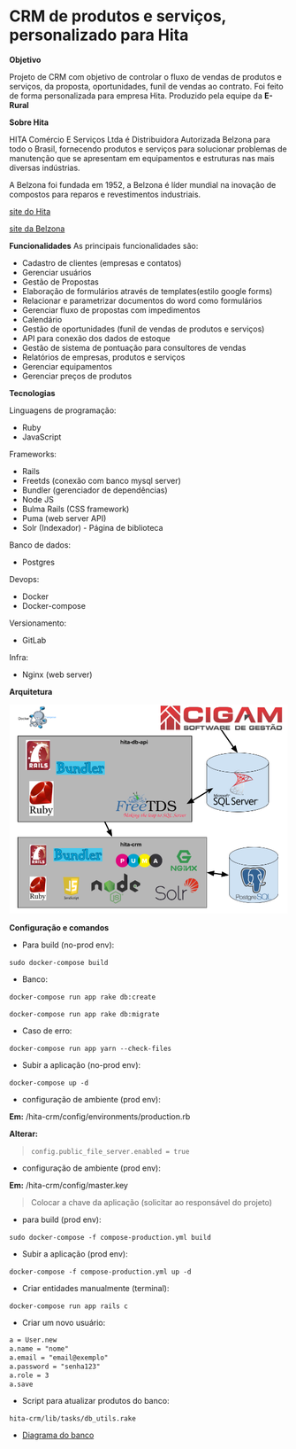 # CRM de produtos e serviços, personalizado para Hita

**Objetivo**

Projeto de CRM com objetivo de controlar o fluxo de vendas de produtos e serviços, da proposta, oportunidades, funil de vendas ao contrato. Foi feito de forma personalizada para empresa Hita. Produzido pela equipe da **E-Rural**

**Sobre Hita**

HITA Comércio E Serviços Ltda é Distribuidora Autorizada Belzona para todo o Brasil, fornecendo produtos e serviços para solucionar problemas de manutenção que se apresentam em equipamentos e estruturas nas mais diversas indústrias.

A Belzona foi fundada em 1952, a Belzona é líder mundial na inovação de compostos para reparos e revestimentos industriais.

[site do Hita](http://www.hita.com.br/pt/index.aspx)

[site da Belzona](https://www.belzona.com/pt/about.aspx)

**Funcionalidades**
As principais funcionalidades  são:

- Cadastro de clientes (empresas e contatos)
- Gerenciar usuários
- Gestão de Propostas
- Elaboração de formulários através de templates(estilo google forms)
- Relacionar e parametrizar documentos do word como formulários
- Gerenciar fluxo de propostas com impedimentos
- Calendário
- Gestão de oportunidades (funil de vendas de produtos e serviços)
- API para conexão dos dados de estoque
- Gestão de sistema de pontuação para consultores de vendas
- Relatórios de empresas, produtos e serviços
- Gerenciar equipamentos
- Gerenciar preços de produtos

**Tecnologias**

Linguagens de programação:

- Ruby
- JavaScript

Frameworks:

- Rails
- Freetds (conexão com banco mysql server)
- Bundler (gerenciador de dependências)
- Node JS
- Bulma Rails (CSS framework)
- Puma (web server API)
- Solr (Indexador) - Página de biblioteca

Banco de dados:

- Postgres

Devops:

- Docker
- Docker-compose

Versionamento:

- GitLab

Infra:

- Nginx (web server)

**Arquitetura**

![arquitetura](/Doc/arquitetura.png)

**Configuração e comandos**

* Para build (no-prod env):

`sudo docker-compose build`

* Banco:

`docker-compose run app rake db:create`

`docker-compose run app rake db:migrate`

* Caso de erro: 

`docker-compose run app yarn --check-files`


* Subir a aplicação (no-prod env):

`docker-compose up -d`

* configuração de ambiente (prod env):

**Em:** /hita-crm/config/environments/production.rb

**Alterar:** 
> `config.public_file_server.enabled = true`

* configuração de ambiente (prod env):

**Em:** /hita-crm/config/master.key

> Colocar a chave da aplicação (solicitar ao responsável do projeto)

* para build (prod env):

`sudo docker-compose -f compose-production.yml build`

* Subir a aplicação (prod env):

`docker-compose -f compose-production.yml up -d`

* Criar entidades manualmente (terminal):

`docker-compose run app rails c`

* Criar um novo usuário:

```
a = User.new
a.name = "nome"
a.email = "email@exemplo"
a.password = "senha123"
a.role = 3
a.save
```

* Script para atualizar produtos do banco: 

`hita-crm/lib/tasks/db_utils.rake`


* [Diagrama do banco](./Doc/database_crm_diagram.pdf)